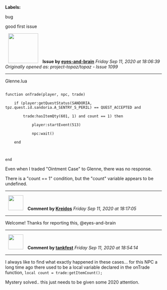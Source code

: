 **Labels:**

bug

good first issue



<a href="https://github.com/eyes-and-brain"><img src="https://avatars0.githubusercontent.com/u/71148313?v=4" width="96" height="96" hspace="10"></img></a> **Issue by [eyes-and-brain](https://github.com/eyes-and-brain)**
_Friday Sep 11, 2020 at 18:06:39_
_Originally opened as: project-topaz/topaz - Issue 1099_

----

Glenne.lua

```
function onTrade(player, npc, trade)
    if (player:getQuestStatus(SANDORIA, tpz.quest.id.sandoria.A_SENTRY_S_PERIL) == QUEST_ACCEPTED and
        trade:hasItemQty(601, 1) and count == 1) then
            player:startEvent(513)
            npc:wait()
    end

end
```

Even when I traded "Ointment Case" to Glenne, there was no response.
There is a "count == 1" condition, but the "count" variable appears to be undefined.


----
<a href="https://github.com/Kreidos"><img src="https://avatars0.githubusercontent.com/u/12466395?v=4" width="48" height="48" hspace="10"></img></a> **Comment by [Kreidos](https://github.com/Kreidos)**
_Friday Sep 11, 2020 at 18:17:05_

----

Welcome! Thanks for reporting this, @eyes-and-brain 


----
<a href="https://github.com/tankfest"><img src="https://avatars1.githubusercontent.com/u/37684138?v=4" width="48" height="48" hspace="10"></img></a> **Comment by [tankfest](https://github.com/tankfest)**
_Friday Sep 11, 2020 at 18:54:14_

----

I always like to find what exactly happened in these cases... for this NPC a long time ago there used to be a local variable declared in the onTrade function, ``local count = trade:getItemCount();``

Mystery solved.. this just needs to be given some 2020 attention.
